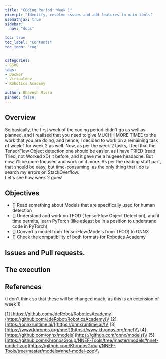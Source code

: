 ```yaml
---
title: "COding Period: Week 1"
excerpt: "Identify, resolve issues and add features in main tools"
usemathjax: true
sidebar:
  nav: "docs"

toc: true
toc_label: "Contents"
toc_icon: "cog"


categories:
- GSoC
tags:
- Docker
- Virtualenv
- Robotics Academy

author: Bhavesh Misra
pinned: false
---
```



## Overview

So basically, the first week of the coding period ididn't go as well as planned, and I realised that you need to give MUCHH MORE TIMEE to the work that you are doing, and hence, I decided to work on a remaining task of week 1 for week 2 as well. 
Now, as per the week 2 tasks, I feel that the TensorFlow Object detection one should be easier, as I have TRIED (read Tried, not Worked xD) it before, and it gave me a hugeee headache. But now, i'll be more focused and work on it more.
As per the reading stuff part, that should be easy, but time-consuming, as the only thing that I do is search my errors on StackOverflow.   
Let's see how week 2 goes!

## Objectives

- [] Read something about Models that are specifically used for human detection
- [] Understand and work on TFOD (TensorFlow Object Detection), and if time permits, learn PyTorch (like atleast be in a position to understand code in PyTorch)
- [] Convert a model from TensorFlow(Models from TFOD) to ONNX 
- [] Check the compatibility of both formats for Robotics Academy

## Issues and Pull requests.

## The execution

## References 

(I don't think so that these will be changed much, as this is an extension of week 1)

[1] [https://github.com/JdeRobot/RoboticsAcademy](https://github.com/JdeRobot/RoboticsAcademy)\\
[2] [https://onnxruntime.ai/](https://onnxruntime.ai/)\\
[3] [https://www.khronos.org/nnef](https://www.khronos.org/nnef)\\
[4] [https://github.com/onnx/models](https://github.com/onnx/models)\\
[5] [https://github.com/KhronosGroup/NNEF-Tools/tree/master/models#nnef-model-zoo](https://github.com/KhronosGroup/NNEF-Tools/tree/master/models#nnef-model-zoo)\\
